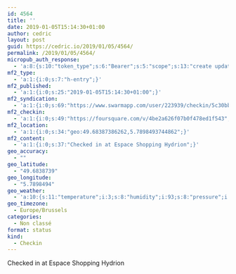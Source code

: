 ```yaml
---
id: 4564
title: ''
date: 2019-01-05T15:14:30+01:00
author: cedric
layout: post
guid: https://cedric.io/2019/01/05/4564/
permalink: /2019/01/05/4564/
micropub_auth_response:
  - 'a:8:{s:10:"token_type";s:6:"Bearer";s:5:"scope";s:13:"create update";s:2:"me";s:18:"https://cedric.io/";s:9:"issued_by";s:45:"https://cedric.io/wp-json/indieauth/1.0/token";s:9:"client_id";s:27:"https://ownyourswarm.p3k.io";s:9:"issued_at";i:1542614471;s:4:"user";i:1;s:13:"last_accessed";i:1546723947;}'
mf2_type:
  - 'a:1:{i:0;s:7:"h-entry";}'
mf2_published:
  - 'a:1:{i:0;s:25:"2019-01-05T15:14:30+01:00";}'
mf2_syndication:
  - 'a:1:{i:0;s:69:"https://www.swarmapp.com/user/223939/checkin/5c30bbc6ee7120002cd075e4";}'
mf2_checkin:
  - 'a:1:{i:0;s:49:"https://foursquare.com/v/4be2a626f07b0f478ed1f543";}'
mf2_location:
  - 'a:1:{i:0;s:34:"geo:49.68387386262,5.7898493744862";}'
mf2_content:
  - 'a:1:{i:0;s:37:"Checked in at Espace Shopping Hydrion";}'
geo_accuracy:
  - ""
geo_latitude:
  - "49.6838739"
geo_longitude:
  - "5.7898494"
geo_weather:
  - 'a:10:{s:11:"temperature";i:3;s:8:"humidity";i:93;s:8:"pressure";i:1031;s:10:"cloudiness";i:40;s:4:"wind";a:2:{s:5:"speed";d:5.1;s:6:"degree";i:290;}s:7:"summary";s:16:"scattered clouds";s:4:"icon";s:15:"wi-cloudy-gusts";s:10:"visibility";i:10000;s:7:"sunrise";s:25:"2019-01-05T08:33:10+01:00";s:6:"sunset";s:25:"2019-01-05T16:51:03+01:00";}'
geo_timezone:
  - Europe/Brussels
categories:
  - Non classé
format: status
kind:
  - Checkin
---
```

Checked in at Espace Shopping Hydrion